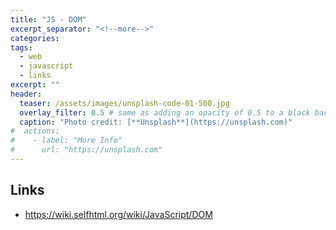 ```yaml
---
title: "JS - DOM"
excerpt_separator: "<!--more-->"
categories:
tags:
  - web
  - javascript
  - links
excerpt: ""
header:
  teaser: /assets/images/unsplash-code-01-500.jpg
  overlay_filter: 0.5 # same as adding an opacity of 0.5 to a black background
  caption: "Photo credit: [**Unsplash**](https://unsplash.com)"
#  actions:
#    - label: "More Info"
#      url: "https://unsplash.com"
---
```





## Links

* https://wiki.selfhtml.org/wiki/JavaScript/DOM



